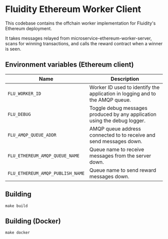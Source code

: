 
# Fluidity Ethereum Worker Client

This codebase contains the offchain worker implementation for Fluidity's
Ethereum deployment.

It takes messages relayed from microservice-ethereum-worker-server, scans for
winning transactions, and calls the reward contract when a winner is seen.

## Environment variables (Ethereum client)

|               Name                |                                  Description                                  |
|-----------------------------------|-------------------------------------------------------------------------------|
| `FLU_WORKER_ID`                   | Worker ID used to identify the application in logging and to the AMQP queue.  |
| `FLU_DEBUG`                       | Toggle debug messages produced by any application using the debug logger.     |
| `FLU_AMQP_QUEUE_ADDR`             | AMQP queue address connected to to receive and send messages down.            |
| `FLU_ETHEREUM_AMQP_QUEUE_NAME`    | Queue name to receive messages from the server down.                          |
| `FLU_ETHEREUM_AMQP_PUBLISH_NAME`  | Queue name to send reward messages down.                                      |

## Building

	make build

## Building (Docker)

	make docker
